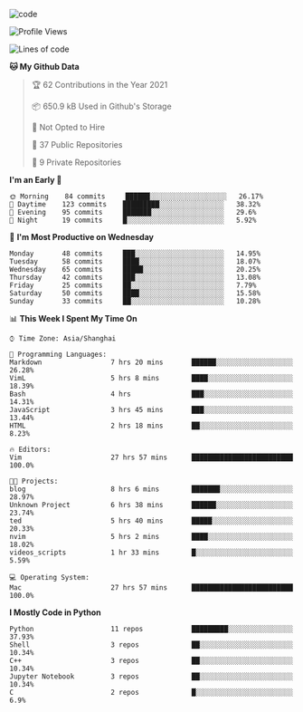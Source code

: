 
<!--
**liuyaanng/liuyaanng** is a ✨ _special_ ✨ repository because its `README.md` (this file) appears on your GitHub profile.

Here are some ideas to get you started:

- 🔭 I’m currently working on ...
- 🌱 I’m currently learning ...
- 👯 I’m looking to collaborate on ...
- 🤔 I’m looking for help with ...
- 💬 Ask me about ...
- 📫 How to reach me: ...
- 😄 Pronouns: ...
- ⚡ Fun fact: ...
-->


![code](https://cdn.jsdelivr.net/gh/liuyaanng/liuyaanng@1.0/code.gif) 

<!--START_SECTION:waka-->
![Profile Views](http://img.shields.io/badge/Profile%20Views-6-blue)

![Lines of code](https://img.shields.io/badge/From%20Hello%20World%20I%27ve%20Written-5.3%20million%20lines%20of%20code-blue)

**🐱 My Github Data** 

> 🏆 62 Contributions in the Year 2021
 > 
> 📦 650.9 kB Used in Github's Storage 
 > 
> 🚫 Not Opted to Hire
 > 
> 📜 37 Public Repositories 
 > 
> 🔑 9 Private Repositories  
 > 
**I'm an Early 🐤** 

```text
🌞 Morning    84 commits     ██████░░░░░░░░░░░░░░░░░░░   26.17% 
🌆 Daytime    123 commits    █████████░░░░░░░░░░░░░░░░   38.32% 
🌃 Evening    95 commits     ███████░░░░░░░░░░░░░░░░░░   29.6% 
🌙 Night      19 commits     █░░░░░░░░░░░░░░░░░░░░░░░░   5.92%

```
📅 **I'm Most Productive on Wednesday** 

```text
Monday       48 commits     ███░░░░░░░░░░░░░░░░░░░░░░   14.95% 
Tuesday      58 commits     ████░░░░░░░░░░░░░░░░░░░░░   18.07% 
Wednesday    65 commits     █████░░░░░░░░░░░░░░░░░░░░   20.25% 
Thursday     42 commits     ███░░░░░░░░░░░░░░░░░░░░░░   13.08% 
Friday       25 commits     ██░░░░░░░░░░░░░░░░░░░░░░░   7.79% 
Saturday     50 commits     ████░░░░░░░░░░░░░░░░░░░░░   15.58% 
Sunday       33 commits     ██░░░░░░░░░░░░░░░░░░░░░░░   10.28%

```


📊 **This Week I Spent My Time On** 

```text
⌚︎ Time Zone: Asia/Shanghai

💬 Programming Languages: 
Markdown                 7 hrs 20 mins       ██████░░░░░░░░░░░░░░░░░░░   26.28% 
VimL                     5 hrs 8 mins        ████░░░░░░░░░░░░░░░░░░░░░   18.39% 
Bash                     4 hrs               ███░░░░░░░░░░░░░░░░░░░░░░   14.31% 
JavaScript               3 hrs 45 mins       ███░░░░░░░░░░░░░░░░░░░░░░   13.44% 
HTML                     2 hrs 18 mins       ██░░░░░░░░░░░░░░░░░░░░░░░   8.23%

🔥 Editors: 
Vim                      27 hrs 57 mins      █████████████████████████   100.0%

🐱‍💻 Projects: 
blog                     8 hrs 6 mins        ███████░░░░░░░░░░░░░░░░░░   28.97% 
Unknown Project          6 hrs 38 mins       ██████░░░░░░░░░░░░░░░░░░░   23.74% 
ted                      5 hrs 40 mins       █████░░░░░░░░░░░░░░░░░░░░   20.33% 
nvim                     5 hrs 2 mins        ████░░░░░░░░░░░░░░░░░░░░░   18.02% 
videos_scripts           1 hr 33 mins        █░░░░░░░░░░░░░░░░░░░░░░░░   5.59%

💻 Operating System: 
Mac                      27 hrs 57 mins      █████████████████████████   100.0%

```

**I Mostly Code in Python** 

```text
Python                   11 repos            █████████░░░░░░░░░░░░░░░░   37.93% 
Shell                    3 repos             ██░░░░░░░░░░░░░░░░░░░░░░░   10.34% 
C++                      3 repos             ██░░░░░░░░░░░░░░░░░░░░░░░   10.34% 
Jupyter Notebook         3 repos             ██░░░░░░░░░░░░░░░░░░░░░░░   10.34% 
C                        2 repos             █░░░░░░░░░░░░░░░░░░░░░░░░   6.9%

```



<!--END_SECTION:waka-->
